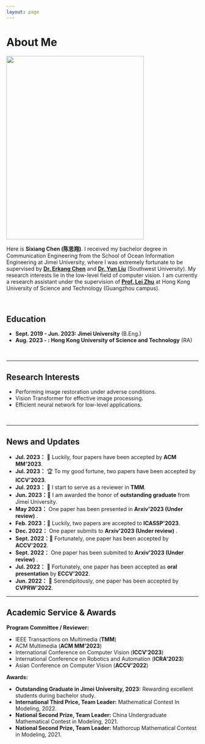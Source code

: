 ```yaml
---
layout: page
---
```


# About Me

<img src="https://ephemeral182.github.io/csx_small.jpg" class="floatpic" width="360" height="480">


Here is **Sixiang Chen (陈思翔)**. I received my bachelor degree in Communication Engineering from the School of Ocean Information Engineering at Jimei University, where I was extremely fortunate to be supervised by **<u>[Dr. Erkang Chen](https://scholar.google.com.hk/citations?hl=zh-CN&user=hWo1RTsAAAAJ)</u>** and **<u>[Dr. Yun Liu](https://scholar.google.com.hk/citations?user=9fjHp-EAAAAJ&hl=zh-CN)</u>** (Southwest University). My research interests lie in the low-level field of computer vision. I am currently a research assistant under the supervision of **<u>[Prof. Lei Zhu](https://sites.google.com/site/indexlzhu/home?authuser=0)</u>** at Hong Kong University of Science and Technology (Guangzhou campus).



<br>

## Education

- **Sept. 2019 - Jun. 2023: Jimei University** (B.Eng.)
- **Aug. 2023 - : Hong Kong University of Science and Technology** (RA)

<br>

---

## Research Interests

- Performing image restoration under adverse conditions.
- Vision Transformer for effective image processing.
- Efficient neural network for low-level applications.

<br>

---

## News and Updates
- **Jul. 2023：** &#127881; Luckily, four papers have been accepted by **ACM MM'2023**.
- **Jul. 2023：** &#127942; To my good fortune, two papers have been accepted by **ICCV'2023**.
- **Jul. 2023：** &#128640; I start to serve as a reviewer in **TMM**.
- **Jun. 2023：**&#127881; I am awarded the honor of **outstanding graduate** from Jimei University.
- **May 2023：** One paper has been presented in **Arxiv'2023 (Under review)** .
- **Feb. 2023：**&#128640; Luckily, two papers are accepted to **ICASSP'2023**.
- **Dec. 2022：** One paper submits to **Arxiv'2023 (Under review)** .
- **Sept. 2022：**&#127881; Fortunately, one paper has been accepted by **ACCV'2022**.
- **Sept. 2022：** One paper has been submited to **Arxiv'2023 (Under review)** .
- **Jul. 2022：** &#127752; Fortunately, one paper has been accepted as **oral presentation** by **ECCV'2022**.
- **Jun. 2022：** &#127873; Serendipitously, one paper has been accepted by **CVPRW'2022**. 

---

## Academic Service & Awards

**Program Committee / Reviewer:**
 - IEEE Transactions on Multimedia (**TMM**)
 -  ACM Multimedia (**ACM MM'2023**)
 -  International Conference on Computer Vision (**ICCV'2023**)
 -  International Conference on Robotics and Automation (**ICRA'2023**)
 - Asian Conference on Computer Vision (**ACCV'2022**)

**Awards:**
 - **Outstanding Graduate in Jimei University, 2023:** Rewarding excellent students during bachelor study.
 - **International Third Price, Team Leader:** Mathematical Contest In Modeling, 2022.
 - **National Second Prize, Team Leader:** China Undergraduate Mathematical Contest in Modeling, 2021.
 - **National Second Prize, Team Leader:** Mathorcup Mathematical Contest in Modeling, 2021.

<br>
